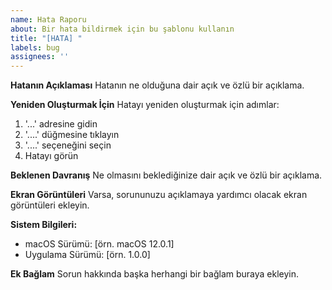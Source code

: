 ```yaml
---
name: Hata Raporu
about: Bir hata bildirmek için bu şablonu kullanın
title: "[HATA] "
labels: bug
assignees: ''
---
```


**Hatanın Açıklaması**
Hatanın ne olduğuna dair açık ve özlü bir açıklama.

**Yeniden Oluşturmak İçin**
Hatayı yeniden oluşturmak için adımlar:
1. '...' adresine gidin
2. '....' düğmesine tıklayın
3. '....' seçeneğini seçin
4. Hatayı görün

**Beklenen Davranış**
Ne olmasını beklediğinize dair açık ve özlü bir açıklama.

**Ekran Görüntüleri**
Varsa, sorununuzu açıklamaya yardımcı olacak ekran görüntüleri ekleyin.

**Sistem Bilgileri:**
 - macOS Sürümü: [örn. macOS 12.0.1]
 - Uygulama Sürümü: [örn. 1.0.0]

**Ek Bağlam**
Sorun hakkında başka herhangi bir bağlam buraya ekleyin. 